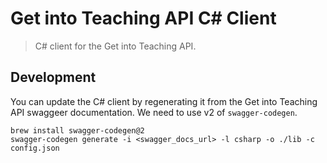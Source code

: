 # Get into Teaching API C# Client

> C# client for the Get into Teaching API.

## Development

You can update the C# client by regenerating it from the Get into Teaching API swaggeer documentation. We need to use v2 of `swagger-codegen`.

```
brew install swagger-codegen@2
swagger-codegen generate -i <swagger_docs_url> -l csharp -o ./lib -c config.json
```


